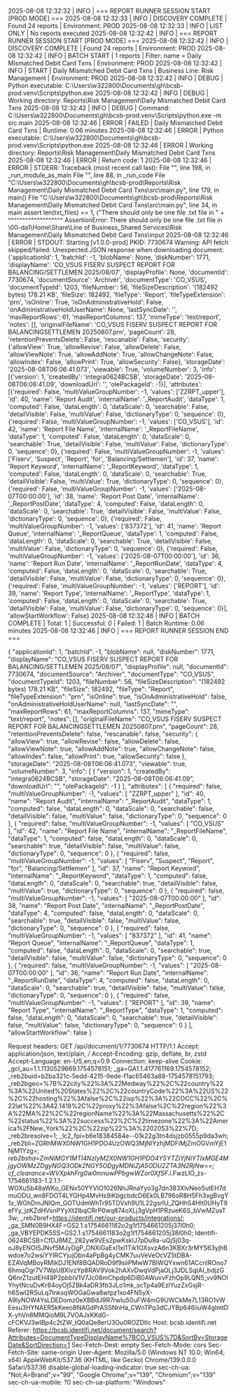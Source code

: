 2025-08-08 12:32:32 | INFO | === REPORT RUNNER SESSION START [PROD MODE] ===
2025-08-08 12:32:33 | INFO | DISCOVERY COMPLETE | Found 24 reports | Environment: PROD
2025-08-08 12:32:33 | INFO | LIST ONLY | No reports executed
2025-08-08 12:32:42 | INFO | === REPORT RUNNER SESSION START [PROD MODE] ===
2025-08-08 12:32:42 | INFO | DISCOVERY COMPLETE | Found 24 reports | Environment: PROD
2025-08-08 12:32:42 | INFO | BATCH START | 1 reports | Filter: name = Daily Mismatched Debit Card Txns | Environment: PROD
2025-08-08 12:32:42 | INFO | START | Daily Mismatched Debit Card Txns | Business Line: Risk Management | Environment: PROD
2025-08-08 12:32:42 | INFO | DEBUG | Python executable: C:\Users\w322800\Documents\gh\bcsb-prod\.venv\Scripts\python.exe
2025-08-08 12:32:42 | INFO | DEBUG | Working directory: Reports\Risk Management\Daily Mismatched Debit Card Txns
2025-08-08 12:32:42 | INFO | DEBUG | Command: C:\Users\w322800\Documents\gh\bcsb-prod\.venv\Scripts\python.exe -m src.main
2025-08-08 12:32:46 | ERROR | FAILED | Daily Mismatched Debit Card Txns | Runtime: 0.06 minutes
2025-08-08 12:32:46 | ERROR | Python executable: C:\Users\w322800\Documents\gh\bcsb-prod\.venv\Scripts\python.exe
2025-08-08 12:32:46 | ERROR | Working directory: Reports\Risk Management\Daily Mismatched Debit Card Txns
2025-08-08 12:32:46 | ERROR | Return code: 1
2025-08-08 12:32:46 | ERROR | STDERR:
Traceback (most recent call last):
  File "<frozen runpy>", line 198, in _run_module_as_main
  File "<frozen runpy>", line 88, in _run_code
  File "C:\Users\w322800\Documents\gh\bcsb-prod\Reports\Risk Management\Daily Mismatched Debit Card Txns\src\main.py", line 179, in <module>
    main()
  File "C:\Users\w322800\Documents\gh\bcsb-prod\Reports\Risk Management\Daily Mismatched Debit Card Txns\src\main.py", line 34, in main
    assert len(txt_files) == 1, ("There should only be one file .txt file in " +
           ^^^^^^^^^^^^^^^^^^^
AssertionError: There should only be one file .txt file in \\00-da1\Home\Share\Line of Business_Shared Services\Risk Management\Daily Mismatched Debit Card Txns\input
2025-08-08 12:32:46 | ERROR | STDOUT:
Starting [v1.0.0-prod]
PKID: 7730674
Warning: API fetch skipped/failed: Unexpected JSON response when downloading document: {'applicationId': 1, 'batchId': -1, 'blobName': None, 'diskNumber': 1771, 'displayName': 'CO_VSUS FISERV SUSPECT REPORT FOR BALANCING/SETTLEMEN         2025/08/07', 'displayProfile': None, 'documentId': 7730674, 'documentSource': 'Archiver', 'documentType': 'CO_VSUS', 'documentTypeId': 1203, 'fileNumber': 56, 'fileSizeDescription': '(182492 bytes) 178.21 KB', 'fileSize': 182492, 'fileType': 'Report', 'fileTypeExtension': 'prn', 'isOnline': True, 'isOnAdministrativeHold': False, 'onAdministrativeHoldUserName': None, 'lastSyncDate': '', 'maxReportRows': 61, 'maxReportColumns': 137, 'mimeType': 'text/report', 'notes': [], 'originalFileName': 'CO_VSUS FISERV SUSPECT REPORT FOR BALANCINGSETTLEMEN         20250807.prn', 'pageCount': 28, 'retentionPreventsDelete': False, 'rescanable': False, 'security': {'allowView': True, 'allowRevise': False, 'allowDelete': False, 'allowViewNote': True, 'allowAddNote': True, 'allowChangeNote': False, 'allowIndex': False, 'allowPrint': True, 'allowSecurity': False}, 'storageDate': '2025-08-08T06:06:41.073', 'viewable': True, 'volumeNumber': 3, 'info': [{'version': 1, 'createdBy': 'integra0624BCSB', 'storageDate': '2025-08-08T06:06:41.09', 'downloadUrl': '', 'olePackageId': -1}], 'attributes': [{'required': False, 'multiValueGroupNumber': -1, 'values': ['ZZRPT_upper'], 'id': 40, 'name': 'Report Audit', 'internalName': '_ReportAudit', 'dataType': 1, 'computed': False, 'dataLength': 0, 'dataScale': 0, 'searchable': False, 'detailVisible': False, 'multiValue': False, 'dictionaryType': 0, 'sequence': 0}, {'required': False, 'multiValueGroupNumber': -1, 'values': ['CO_VSUS'], 'id': 42, 'name': 'Report File Name', 'internalName': '_ReportFileName', 'dataType': 1, 'computed': False, 'dataLength': 0, 'dataScale': 0, 'searchable': True, 'detailVisible': False, 'multiValue': False, 'dictionaryType': 0, 'sequence': 0}, {'required': False, 'multiValueGroupNumber': -1, 'values': ['Fiserv', 'Suspect', 'Report', 'for', 'Balancing/Settlemen'], 'id': 37, 'name': 'Report Keyword', 'internalName': '_ReportKeyword', 'dataType': 1, 'computed': False, 'dataLength': 0, 'dataScale': 0, 'searchable': True, 'detailVisible': False, 'multiValue': True, 'dictionaryType': 0, 'sequence': 0}, {'required': False, 'multiValueGroupNumber': -1, 'values': ['2025-08-07T00:00:00'], 'id': 38, 'name': 'Report Post Date', 'internalName': '_ReportPostDate', 'dataType': 4, 'computed': False, 'dataLength': 0, 'dataScale': 0, 'searchable': True, 'detailVisible': False, 'multiValue': False, 'dictionaryType': 0, 'sequence': 0}, {'required': False, 'multiValueGroupNumber': -1, 'values': ['837372'], 'id': 41, 'name': 'Report Queue', 'internalName': '_ReportQueue', 'dataType': 1, 'computed': False, 'dataLength': 0, 'dataScale': 0, 'searchable': True, 'detailVisible': False, 'multiValue': False, 'dictionaryType': 0, 'sequence': 0}, {'required': False, 'multiValueGroupNumber': -1, 'values': ['2025-08-07T00:00:00'], 'id': 36, 'name': 'Report Run Date', 'internalName': '_ReportRunDate', 'dataType': 4, 'computed': False, 'dataLength': 0, 'dataScale': 0, 'searchable': True, 'detailVisible': False, 'multiValue': False, 'dictionaryType': 0, 'sequence': 0}, {'required': False, 'multiValueGroupNumber': -1, 'values': ['REPORT'], 'id': 39, 'name': 'Report Type', 'internalName': '_ReportType', 'dataType': 1, 'computed': False, 'dataLength': 0, 'dataScale': 0, 'searchable': True, 'detailVisible': False, 'multiValue': False, 'dictionaryType': 0, 'sequence': 0}], 'allowStartWorkflow': False}
2025-08-08 12:32:46 | INFO | BATCH COMPLETE | Total: 1 | Successful: 0 | Failed: 1 | Batch Runtime: 0.06 minutes
2025-08-08 12:32:46 | INFO | === REPORT RUNNER SESSION END ===

{
  "applicationId": 1,
  "batchId": -1,
  "blobName": null,
  "diskNumber": 1771,
  "displayName": "CO_VSUS FISERV SUSPECT REPORT FOR BALANCING/SETTLEMEN         2025/08/07",
  "displayProfile": null,
  "documentId": 7730674,
  "documentSource": "Archiver",
  "documentType": "CO_VSUS",
  "documentTypeId": 1203,
  "fileNumber": 56,
  "fileSizeDescription": "(182492 bytes) 178.21 KB",
  "fileSize": 182492,
  "fileType": "Report",
  "fileTypeExtension": "prn",
  "isOnline": true,
  "isOnAdministrativeHold": false,
  "onAdministrativeHoldUserName": null,
  "lastSyncDate": "",
  "maxReportRows": 61,
  "maxReportColumns": 137,
  "mimeType": "text/report",
  "notes": [],
  "originalFileName": "CO_VSUS FISERV SUSPECT REPORT FOR BALANCINGSETTLEMEN         20250807.prn",
  "pageCount": 28,
  "retentionPreventsDelete": false,
  "rescanable": false,
  "security": {
    "allowView": true,
    "allowRevise": false,
    "allowDelete": false,
    "allowViewNote": true,
    "allowAddNote": true,
    "allowChangeNote": false,
    "allowIndex": false,
    "allowPrint": true,
    "allowSecurity": false
  },
  "storageDate": "2025-08-08T06:06:41.073",
  "viewable": true,
  "volumeNumber": 3,
  "info": [
    {
      "version": 1,
      "createdBy": "integra0624BCSB",
      "storageDate": "2025-08-08T06:06:41.09",
      "downloadUrl": "",
      "olePackageId": -1
    }
  ],
  "attributes": [
    {
      "required": false,
      "multiValueGroupNumber": -1,
      "values": [
        "ZZRPT_upper"
      ],
      "id": 40,
      "name": "Report Audit",
      "internalName": "_ReportAudit",
      "dataType": 1,
      "computed": false,
      "dataLength": 0,
      "dataScale": 0,
      "searchable": false,
      "detailVisible": false,
      "multiValue": false,
      "dictionaryType": 0,
      "sequence": 0
    },
    {
      "required": false,
      "multiValueGroupNumber": -1,
      "values": [
        "CO_VSUS"
      ],
      "id": 42,
      "name": "Report File Name",
      "internalName": "_ReportFileName",
      "dataType": 1,
      "computed": false,
      "dataLength": 0,
      "dataScale": 0,
      "searchable": true,
      "detailVisible": false,
      "multiValue": false,
      "dictionaryType": 0,
      "sequence": 0
    },
    {
      "required": false,
      "multiValueGroupNumber": -1,
      "values": [
        "Fiserv",
        "Suspect",
        "Report",
        "for",
        "Balancing/Settlemen"
      ],
      "id": 37,
      "name": "Report Keyword",
      "internalName": "_ReportKeyword",
      "dataType": 1,
      "computed": false,
      "dataLength": 0,
      "dataScale": 0,
      "searchable": true,
      "detailVisible": false,
      "multiValue": true,
      "dictionaryType": 0,
      "sequence": 0
    },
    {
      "required": false,
      "multiValueGroupNumber": -1,
      "values": [
        "2025-08-07T00:00:00"
      ],
      "id": 38,
      "name": "Report Post Date",
      "internalName": "_ReportPostDate",
      "dataType": 4,
      "computed": false,
      "dataLength": 0,
      "dataScale": 0,
      "searchable": true,
      "detailVisible": false,
      "multiValue": false,
      "dictionaryType": 0,
      "sequence": 0
    },
    {
      "required": false,
      "multiValueGroupNumber": -1,
      "values": [
        "837372"
      ],
      "id": 41,
      "name": "Report Queue",
      "internalName": "_ReportQueue",
      "dataType": 1,
      "computed": false,
      "dataLength": 0,
      "dataScale": 0,
      "searchable": true,
      "detailVisible": false,
      "multiValue": false,
      "dictionaryType": 0,
      "sequence": 0
    },
    {
      "required": false,
      "multiValueGroupNumber": -1,
      "values": [
        "2025-08-07T00:00:00"
      ],
      "id": 36,
      "name": "Report Run Date",
      "internalName": "_ReportRunDate",
      "dataType": 4,
      "computed": false,
      "dataLength": 0,
      "dataScale": 0,
      "searchable": true,
      "detailVisible": false,
      "multiValue": false,
      "dictionaryType": 0,
      "sequence": 0
    },
    {
      "required": false,
      "multiValueGroupNumber": -1,
      "values": [
        "REPORT"
      ],
      "id": 39,
      "name": "Report Type",
      "internalName": "_ReportType",
      "dataType": 1,
      "computed": false,
      "dataLength": 0,
      "dataScale": 0,
      "searchable": true,
      "detailVisible": false,
      "multiValue": false,
      "dictionaryType": 0,
      "sequence": 0
    }
  ],
  "allowStartWorkflow": false
}

Request headers:
GET /api/document/1/7730674 HTTP/1.1
Accept: application/json, text/plain, */*
Accept-Encoding: gzip, deflate, br, zstd
Accept-Language: en-US,en;q=0.9
Connection: keep-alive
Cookie: _gcl_au=1.1.1130529669.1754578151; _ga=GA1.1.417761169.1754578152; _reb2buid=b2ba321c-5edd-4215-9ede-f1ac65463a88-1754578151793; _reb2bgeo=%7B%22city%22%3A%22Medway%22%2C%22country%22%3A%22United%20States%22%2C%22countryCode%22%3A%22US%22%2C%22hosting%22%3Afalse%2C%22isp%22%3A%22COCC%22%2C%22lat%22%3A42.1418%2C%22proxy%22%3Afalse%2C%22region%22%3A%22MA%22%2C%22regionName%22%3A%22Massachusetts%22%2C%22status%22%3A%22success%22%2C%22timezone%22%3A%22America%2FNew_York%22%2C%22zip%22%3A%2202053%22%7D; _reb2bresolve=1; _lc2_fpi=b6e18384584e--01k22g3tn4dsjzb0555p9da3wh; _reb2bli=ZGRhMWX0NW1GH1PDO4UzOWQ3MjNlYzhjMDFiMjZmOGVmYjE1NjM1Yzg=; _reb2bsha=ZmNiMGY1MTI4NzIyM2X0NW1GH1PDO4Y5YTZiYjNiYTIxMGE4MjgyOWMzZDgyNGQ3ODk2NGY5ODgyMDNiZjA5ODU2ZTA3N2RjNw==; cf_clearance=WVXpkhFrg0w0mnuwPPbgwWZor0XfSF.i_.FwzLIO_zs-1754661183-1.2.1.1-WOXuSb48aWKo_GENx50YYVIO1026NhJRnaYyo3g7dn383XlvNeoSutEH7dmuODU_wn8FDOT4LYGHp4MvHs9iKbgcbdcD6Ek0LB796oR8H5Fh3xgBvgY1x_WGhDmJNlQm_GOTUdmWhTr95TDVxh9U1L22gsrlU_ZQHhS4Hlt0UHyT9efYy_jzKZdHVsnPYyXt2lbqCRrP0wq874oXLj3gVpH1PRzueK6S_bVwMZusT3w; _reb2bref=https://identifi.net/our-products/integrations/; _ga_SMN0B9HX4F=GS2.1.s1754661182$o2$g1$t1754661205$j37$l0$h0; _ga_VBYEPDK5SS=GS2.1.s1754661183$o2$g1$t1754661205$j38$l0$h0; Identifi-0624BCSB=CfDJ8MZ_282yw9VEs2pwKsklJ7pDu9a-uQjSj03q-oJ8yENOISJNvf5MJyDgP_ONXiGaExI1xI1Tik1OXsvzA6n3KBXr3rMYS63yjhBwdoe7o2wsiYYIRCYjujObn4aPpBg4yCMK7uuVeVeOcVZ5tDBA-EZAVqMBoyRMIkDJ1ENf8BQADRoD9f9siiPMwW7BIWQYxwn61ACcnlROno76hmqOgr7V7WpU8XivzYp8RAV9Vok2hAXvDwqVdPjaOLj3JDLSqtAI_bdjzGQ6nrZ1zutEH48P2pbblV1V7Jc08mChpdp6DiB0AWuvvFzhOp9LQN5_vv9NOlYhytNcuDvKr84oyOj5ZBk4aDR3fb3JLo1mk_scTp4a9EzlYuzZxGsjR-h6SwI2RSuLq7lnksqWOGaGwa8wtpz1xo4FN5yX-A9lyNOW4YsLDEDomz0eXBBdJ9R7rwIu50uFW4mG9UWCkMe7L13RO1vWEesu3HYNAER5kKeeoBNAGdPrASSNnHa_CWnTPq3dCJYBp646iiuW4gImtDX-yhVn8MMQioM9L7VOAJxKKdG-cFCKVJ3wlBp4c2tZW_tQ0aQe8erU3Ou0ROZDtlc
Host: bcsb.identifi.net
Referer: https://bcsb.identifi.net/document/search?Attributes=DocumentTypeDisplayName%7BCO_VSUS%7D&SortBy=StorageDate&SortDirection=1
Sec-Fetch-Dest: empty
Sec-Fetch-Mode: cors
Sec-Fetch-Site: same-origin
User-Agent: Mozilla/5.0 (Windows NT 10.0; Win64; x64) AppleWebKit/537.36 (KHTML, like Gecko) Chrome/139.0.0.0 Safari/537.36
disable-global-loading-indicator: true
sec-ch-ua: "Not;A=Brand";v="99", "Google Chrome";v="139", "Chromium";v="139"
sec-ch-ua-mobile: ?0
sec-ch-ua-platform: "Windows"
